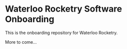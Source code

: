 # Waterloo Rocketry Software Onboarding

This is the onboarding repository for Waterloo Rocketry.

More to come...
